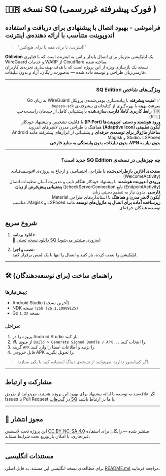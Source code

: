# 🇮🇷 نسخه SQ (فورک پیشرفته غیررسمی )
##  فراموشی - بهبود اتصال با پیشنهادی برای دریافت و استفاده اندوپوینت متناسب با ارائه دهنده‌ی اینترنت 

> "اینترنت، یا برای همه یا برای هیچ‌کس!"

**Oblivion** یک اپلیکیشن متن‌باز برای اتصال پایدار و امن به اینترنت است که با فناوری WireGuard و خدمات WARP از Cloudflare ساخته شده.  
نسخه یک بازسازی ویژه از این پروژه است که با هدف بهینه‌سازی تجربه‌ی کاربران فارسی‌زبان طراحی و توسعه داده شده — به‌صورت رایگان، آزاد و بدون تبلیغات.

---
<div dir="rtl" align="right">

###  ویژگی‌های شاخص SQ Edition

✅ **امنیت پیشرفته** با پیاده‌سازی بومی‌شده‌ی پروتکل WireGuard به زبان Go  
 **سرعت بهینه** با بهره‌گیری از کتابخانه‌ی پیشرفته‌ی `bepass-sdk`  
🇮🇷 **رابط کاربری کاملاً فارسی‌سازی‌شده** با پشتیبانی کامل از چیدمان راست‌به‌چپ (RTL)  
 **ورود هوشمند و دستی اندپوینت‌ها (IP:Port)** با قابلیت تشخیص و پیشنهاد خودکار  
 **آیکون تطبیقی (Adaptive Icon)** هماهنگ با طراحی مدرن لانچرهای اندروید  
 **ساختار ماژولار برای توسعه‌ی حرفه‌ای** و پشتیبانی از ابزارهای پیشرفته مانند Android Studio، LSPosed و Magisk  
 **بدون نیاز به VPN، بدون تبلیغات، بدون وابستگی به منابع خارجی**

---

###  چه چیزهایی در نسخه‌ی SQ Edition جدید است؟

 **صفحه‌ی آغازین بازطراحی‌شده** با طراحی اختصاصی و ارجاع به پروژه‌ی #یوسف‌قبادی (WelcomeActivity)  
 **ورودی اندپوینت هوشمند** با پیشنهاد خودکار هنگام تایپ و مدیریت آسان تنظیمات اتصال (EndpointActivity)  تابع checkServerConnection()
 **پشتیبانی پیش‌فرض از زبان فارسی**، بدون نیاز به تنظیم دستی زبان  
 **آیکون لانچر مدرن و هماهنگ** با استانداردهای طراحی Material  
 **زیرساخت آماده برای اتصال به ماژول‌های توسعه** مانند LSPosed و Magisk، مناسب توسعه‌دهندگان حرفه‌ای

</div>


##  شروع سریع

1. **دانلود برنامه:**  
   🔽 [دانلود نسخه تستی SQ (به‌زودی منتشر می‌شود)](https://github.com/SQSh1/oblivion/releases)

2. **نصب و اجرا:**  
   اپلیکیشن را نصب کرده، باز کنید و اتصال را تنها با یک لمس برقرار کنید.

---

## 🛠 راهنمای ساخت (برای توسعه‌دهندگان)

### پیش‌نیازها:
- Android Studio (آخرین نسخه)
- NDK نسخه `r26b (26.1.10909125)`
- Go نسخه `1.22`

### مراحل:
1. پروژه را در Android Studio باز کنید.  
2. از منوی بالا `Build > Generate Signed Bundle / APK...` را انتخاب کنید.  
3. گزینه `APK` را بزنید و اطلاعات امضا را وارد کنید.  
4. فایل خروجی APK را تحویل بگیرید.

>  اگر کی‌استور ندارید، می‌توانید از نسخه‌ی دیباگ استفاده کنید یا یکی بسازید.

---

##  مشارکت و ارتباط

اگر علاقه‌مند به توسعه یا ارائه پیشنهاد برای بهبود این پروژه هستید، می‌توانید از طریق Issues یا Pull Request در [گیت‌هاب SQ](https://github.com/SQSh1/oblivion) با ما در ارتباط باشید.

---

## 📜 مجوز انتشار

این پروژه تحت لایسنس [CC BY-NC-SA 4.0](https://creativecommons.org/licenses/by-nc-sa/4.0/) منتشر شده — رایگان برای استفاده غیرتجاری، با امکان بازتوزیع تحت شرایط مشابه.

---

##  مستندات انگلیسی

برای مطالعه‌ی نسخه انگلیسی این مستند، به فایل اصلی [README.md](https://github.com/SQSh1/oblivion/blob/main/README.md) مراجعه فرمایید.

